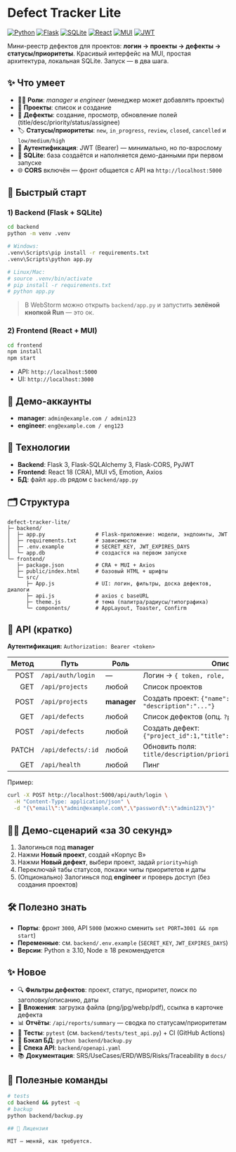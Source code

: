 # Defect Tracker Lite

[![Python](https://img.shields.io/badge/Python-3.10%2B-3776AB?logo=python)](#)
[![Flask](https://img.shields.io/badge/Flask-3.0-000?logo=flask)](#)
[![SQLite](https://img.shields.io/badge/SQLite-embedded-003B57?logo=sqlite)](#)
[![React](https://img.shields.io/badge/React-18-61DAFB?logo=react\&logoColor=000)](#)
[![MUI](https://img.shields.io/badge/MUI-5-007FFF?logo=mui)](#)
[![JWT](https://img.shields.io/badge/Auth-JWT-FF6F00?logo=jsonwebtokens\&logoColor=fff)](#)

Мини-реестр дефектов для проектов: **логин → проекты → дефекты → статусы/приоритеты**.
Красивый интерфейс на MUI, простая архитектура, локальная SQLite. Запуск — в два шага.

## ✨ Что умеет

* 🧑‍💼 **Роли**: *manager* и *engineer* (менеджер может добавлять проекты)
* 🧱 **Проекты**: список и создание
* 🐞 **Дефекты**: создание, просмотр, обновление полей (title/desc/priority/status/assignee)
* 🏷️ **Статусы/приоритеты**: `new`, `in_progress`, `review`, `closed`, `cancelled` и `low/medium/high`
* 🔐 **Аутентификация**: JWT (Bearer) — минимально, но по-взрослому
* 💾 **SQLite**: база создаётся и наполняется демо-данными при первом запуске
* 🌐 **CORS** включён — фронт общается с API на `http://localhost:5000`

## 🚀 Быстрый старт

### 1) Backend (Flask + SQLite)

```bash
cd backend
python -m venv .venv

# Windows:
.venv\Scripts\pip install -r requirements.txt
.venv\Scripts\python app.py

# Linux/Mac:
# source .venv/bin/activate
# pip install -r requirements.txt
# python app.py
```

> В WebStorm можно открыть `backend/app.py` и запустить **зелёной кнопкой Run** — это ок.

### 2) Frontend (React + MUI)

```bash
cd frontend
npm install
npm start
```

* API: `http://localhost:5000`
* UI:  `http://localhost:3000`

## 🔑 Демо-аккаунты

* **manager**: `admin@example.com / admin123`
* **engineer**: `eng@example.com / eng123`

## 🧱 Технологии

* **Backend**: Flask 3, Flask-SQLAlchemy 3, Flask-CORS, PyJWT
* **Frontend**: React 18 (CRA), MUI v5, Emotion, Axios
* **БД**: файл `app.db` рядом с `backend/app.py`

## 🗂️ Структура

```
defect-tracker-lite/
├─ backend/
│  ├─ app.py                # Flask-приложение: модели, эндпоинты, JWT
│  ├─ requirements.txt      # зависимости
│  ├─ .env.example          # SECRET_KEY, JWT_EXPIRES_DAYS
│  └─ app.db                # создастся на первом запуске
└─ frontend/
   ├─ package.json          # CRA + MUI + Axios
   ├─ public/index.html     # базовый HTML + шрифты
   └─ src/
      ├─ App.js             # UI: логин, фильтры, доска дефектов, диалоги
      ├─ api.js             # axios с baseURL
      ├─ theme.js           # тема (палитра/радиусы/типографика)
      └─ components/        # AppLayout, Toaster, Confirm
```

## 🔌 API (кратко)

**Аутентификация:** `Authorization: Bearer <token>`

| Метод | Путь               | Роль        | Описание                                                           |
| ----: | ------------------ | ----------- | ------------------------------------------------------------------ |
|  POST | `/api/auth/login`  | —           | Логин → `{ token, role, email }`                                   |
|   GET | `/api/projects`    | любой       | Список проектов                                                    |
|  POST | `/api/projects`    | **manager** | Создать проект: `{"name":"...", "description":"..."}`              |
|   GET | `/api/defects`     | любой       | Список дефектов (опц. `?project_id=1`)                             |
|  POST | `/api/defects`     | любой       | Создать дефект: `{"project_id":1,"title":"...","priority":"high"}` |
| PATCH | `/api/defects/:id` | любой       | Обновить поля: `title/description/priority/status/assignee_id`     |
|   GET | `/api/health`      | любой       | Пинг                                                               |

Пример:

```bash
curl -X POST http://localhost:5000/api/auth/login \
  -H "Content-Type: application/json" \
  -d "{\"email\":\"admin@example.com\",\"password\":\"admin123\"}"
```

## 🧑‍🏫 Демо-сценарий «за 30 секунд»

1. Залогинься под **manager**
2. Нажми **Новый проект**, создай «Корпус В»
3. Нажми **Новый дефект**, выбери проект, задай `priority=high`
4. Переключай табы статусов, покажи чипы приоритетов и даты
5. (Опционально) Залогинься под **engineer** и проверь доступ (без создания проектов)

## 🛠️ Полезно знать

* **Порты**: фронт `3000`, API `5000` (можно сменить `set PORT=3001 && npm start`)
* **Переменные**: см. `backend/.env.example` (`SECRET_KEY`, `JWT_EXPIRES_DAYS`)
* **Версии**: Python ≥ 3.10, Node ≥ 18 рекомендуется

## ✨ Новое
- 🔍 **Фильтры дефектов**: проект, статус, приоритет, поиск по заголовку/описанию, даты
- 📎 **Вложения**: загрузка файла (png/jpg/webp/pdf), ссылка в карточке дефекта
- 📊 **Отчёты**: `/api/reports/summary` — сводка по статусам/приоритетам
- 🧪 **Тесты**: `pytest` (см. `backend/tests/test_api.py`) + CI (GitHub Actions)
- 🧰 **Бэкап БД**: `python backend/backup.py`
- 📜 **Спека API**: `backend/openapi.yaml`
- 📚 **Документация**: SRS/UseCases/ERD/WBS/Risks/Traceability в `docs/`

## 🔌 Полезные команды
```bash
# tests
cd backend && pytest -q
# backup
python backend/backup.py

## 📄 Лицензия

MIT — меняй, как требуется.